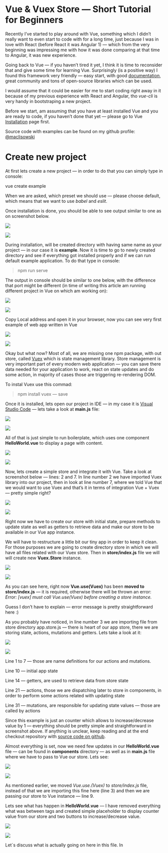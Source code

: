 
Vue & Vuex Store — Short Tutorial for Beginners
==

Recently I’ve started to play around with Vue, something which I didn’t really want to even start to code with for a long time, just because I was in love with React (before React it was Angular 1) — which from the very beginning was impressing me with how it was done comparing at that time to Angular, it was new experience.

Going back to Vue — if you haven’t tired it yet, I think it is time to reconsider that and give some time for learning Vue. Surprisingly (is a positive way) I found this framework very friendly — easy start, with good  [documentation](https://vuejs.org/v2/guide/), great community and tons of open-source libraries which can be used.

I would assume that it could be easier for me to start coding right away in it because of my previous experience with React and Angular, tho  _vue-cli_  is very handy in bootstraping a new project.

Before we start, am assuming that you have at least installed Vue and you are ready to code, if you haven’t done that yet — please go to Vue  [Installation](https://vuejs.org/v2/guide/installation.html)  page first.

Source code with examples can be found on my github profile:  [@maclisowski](https://github.com/maclisowski)



# Create new project

At first lets create a new project — in order to do that you can simply type in console:

 vue create example

When we are asked, which preset we should use — please choose default, which means that we want to use  _babel_  and  _eslit_.

Once installation is done, you should be able to see output similar to one as on screenshot below.

![](https://miro.medium.com/max/30/1*fp7u3AHbrfSWM9DIgLzNjQ.png?q=20)

![](https://miro.medium.com/max/2298/1*fp7u3AHbrfSWM9DIgLzNjQ.png)

During installation, will be created directory with having same name as your project — in our case it is  **example**. Now it is time to go to newly created directory and see if everything got installed properly and if we can run default example application. To do that type in console:

> npm run serve

The output in console should be similar to one below, with the difference that port might be different (in time of writing this article am running different project in Vue on which am working on):

![](https://miro.medium.com/max/30/1*xztKFZ5vIzIyR581ZXlJpw.png?q=20)

![](https://miro.medium.com/max/1036/1*xztKFZ5vIzIyR581ZXlJpw.png)

Copy Local address and open it in your browser, now you can see very first example of web app written in Vue

![](https://miro.medium.com/max/30/1*SDseVdGdMAeoByihWIygkA.png?q=20)

![](https://miro.medium.com/max/2552/1*SDseVdGdMAeoByihWIygkA.png)

Okay but what now? Most of all, we are missing one npm package, with out store, called  [Vuex](https://vuex.vuejs.org/)  which is state management library. Store management is very important part of every modern web application — you can save there data needed for your application to work, react on state updates and do some action, in majority of cases those are triggering re-rendering DOM.

To instal Vuex use this commad:

> npm install vuex — save

Once it is installed, lets open our project in IDE — in my case it is  [Visual Studio Code](https://code.visualstudio.com/)  — lets take a look at  **main.js**  file:

![](https://miro.medium.com/max/30/1*jH58JPRKS-uxU-vwGYhsow.png?q=20)

![](https://miro.medium.com/max/3334/1*jH58JPRKS-uxU-vwGYhsow.png)

All of that is just simple to run boilerplate, which uses one component  **HelloWorld.vue**  to display a page with content.

![](https://miro.medium.com/max/30/1*gphwDKOIZK3lV5Ok6jvjtA.png?q=20)

![](https://miro.medium.com/max/3348/1*gphwDKOIZK3lV5Ok6jvjtA.png)

Now, lets create a simple store and integrate it with Vue. Take a look at screenshot below — lines: 2 and 7. In line number 2 we have imported Vuex library into our project, then in look at line number 7, where we told Vue that we would want to use Vuex and that’s it in terms of integration Vue + Vuex — pretty simple right?

![](https://miro.medium.com/max/30/1*eZDlwh--_iE-y5Gt4GMCEw.png?q=20)

![](https://miro.medium.com/max/3354/1*eZDlwh--_iE-y5Gt4GMCEw.png)

Right now we have to create our store with initial state, prepare methods to update state as well as getters to retrieve data and make our store to be available in our Vue app instance.

We will have to restructure a little bit our tiny app in order to keep it clean. For those purposes we are going to create directory store in which we will have all files related with our Vuex store. Then in  **store/index.js**  file we will will create new  **Vuex.Store**  instance.

![](https://miro.medium.com/max/30/1*Yb0DxT2B8UitPfD7YFydxQ.png?q=20)

![](https://miro.medium.com/max/3350/1*Yb0DxT2B8UitPfD7YFydxQ.png)

As you can see here, right now  **Vue.use(Vuex)**  has been  **moved to store/index.js**  — it is required, otherwise there will be thrown an error:  _Error: [vuex] must call Vue.use(Vuex) before creating a store instance._

Guess I don’t have to explain — error message is pretty straightforward here :)

As you probably have noticed, in line number 3 we are importing file from store directory app.store.js — there is heart of our app store, there we are storing state, actions, mutations and getters. Lets take a look at it:

![](https://miro.medium.com/max/30/1*Iolni40TgdWlvnhmCt9ysw.png?q=20)

![](https://miro.medium.com/max/3350/1*Iolni40TgdWlvnhmCt9ysw.png)

Line 1 to 7 — those are name definitions for our actions and mutations.

Line 10 — initial app state

Line 14 — getters, are used to retrieve data from store state

Line 21 — actions, those we are dispatching later to store in components, in order to perform some actions related with updating state

Line 31 — mutations, are responsible for updating state values — those are called by actions

Since this example is just an counter which allows to increase/decrease value by 1 — everything should be pretty simple and straightforward in screenshot above. If anything is unclear, keep reading and at the end checkout repository with  [source code on github](https://github.com/maclisowski/vue-vuex-example).

Almost everything is set, now we need few updates in our  **HelloWorld.vue**  file — can be found in  **components**  directory — as well as in  **main.js**  file where we have to pass to Vue our store. Lets see:

![](https://miro.medium.com/max/30/1*dqaHq81BVljYQcR7hQlfuw.png?q=20)

![](https://miro.medium.com/max/3348/1*dqaHq81BVljYQcR7hQlfuw.png)

As mentioned earlier, we moved  _Vue.use.(Vuex)_  to  _store/index.js_  file, instead of that we are importing this fine here (line 3) and then we are passing our store to Vue instance — line 9.

Lets see what has happen in  **HelloWorld.vue** — I have removed everything what was between <template></template> tags and created simple placeholder to display counter value from our store and two buttons to increase/decrease value.

![](https://miro.medium.com/max/30/1*NOMitmfFVILdUilpl594VQ.png?q=20)

![](https://miro.medium.com/max/3354/1*NOMitmfFVILdUilpl594VQ.png)

Let`s discuss what is actually going on here in this file. In <template> you can see  _{{ appCounter }} —_ this is actual value from store app state. To get a value from store state we have to define computed method which will use method defined in store getters (line 18–20).

Now, on line 6 and 7 we have two buttons with defined on click events, to call methods responsible for dispatching action to the store to increase or decrease value of our counter. Those are defined in lines 22–29. As you have already noticed, to call an action from our store we can use  **this.$store.dispatch()**  method and as a parameter we have to pass name of our action defined before in  **store/app.store.js**  file and imported here in line 13.

Final result of our example application you can watch on this video:

Hope it can help anyone with starting journey with Vue :)

If you have any questions feel free to reach me out! Thanks for your time!
<!--stackedit_data:
eyJoaXN0b3J5IjpbMTY3NDkxNzM3OV19
-->